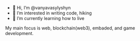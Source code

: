 - 👋 Hi, I’m @vanyavasylyshyn
- 👀 I’m interested in writing code, hiking
- 🌱 I’m currently learning how to live

My main focus is web, blockchain(web3), embaded, and game development.

<!---
vanyavasylyshyn/vanyavasylyshyn is a ✨ special ✨ repository because its `README.md` (this file) appears on your GitHub profile.
You can click the Preview link to take a look at your changes.
--->
